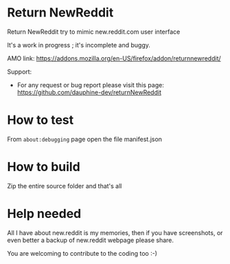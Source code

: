 # Return NewReddit
Return NewReddit try to mimic new.reddit.com user interface

It's a work in progress ; it's incomplete and buggy.

AMO link:
https://addons.mozilla.org/en-US/firefox/addon/returnnewreddit/

Support:
- For any request or bug report please visit this page:
    https://github.com/dauphine-dev/returnNewReddit

# How to test
From `about:debugging` page open the file manifest.json

# How to build
Zip the entire source folder and that's all

# Help needed
All I have about new.reddit is my memories, then if you have screenshots, or even better a backup of new.reddit webpage please share.

You are welcoming to contribute to the coding too :-)
